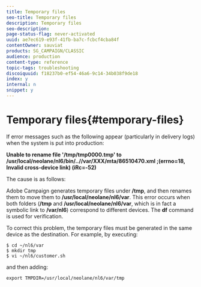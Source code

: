 ```yaml
---
title: Temporary files
seo-title: Temporary files
description: Temporary files
seo-description: 
page-status-flag: never-activated
uuid: ae7ec619-e93f-41fb-ba7c-fcbcf4cba84f
contentOwner: sauviat
products: SG_CAMPAIGN/CLASSIC
audience: production
content-type: reference
topic-tags: troubleshooting
discoiquuid: f18237b0-ef54-46a6-9c14-34b038f9de18
index: y
internal: n
snippet: y
---
```


# Temporary files{#temporary-files}

If error messages such as the following appear (particularly in delivery logs) when the system is put into production:

**Unable to rename file '/tmp/tmp0000.tmp' to /usr/local/neolane/nl6/bin/..//var/XXX/mta/86510470.xml ;(errno=18, Invalid cross-device link) (iRc=-52)**

The cause is as follows:

Adobe Campaign generates temporary files under **/tmp**, and then renames them to move them to **/usr/local/neolane/nl6/var**. This error occurs when both folders (**/tmp** and **/usr/local/neolane/nl6/var**, which is in fact a symbolic link to **/var/nl6**) correspond to different devices. The **df** command is used for verification.

To correct this problem, the temporary files must be generated in the same device as the destination. For example, by executing:

```
$ cd ~/nl6/var
$ mkdir tmp
$ vi ~/nl6/customer.sh
```

and then adding:

```
export TMPDIR=/usr/local/neolane/nl6/var/tmp 
```

